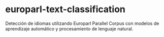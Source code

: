 # europarl-text-classification
Detección de idiomas utilizando Europarl Parallel Corpus con modelos de aprendizaje automático y procesamiento de lenguaje natural.
